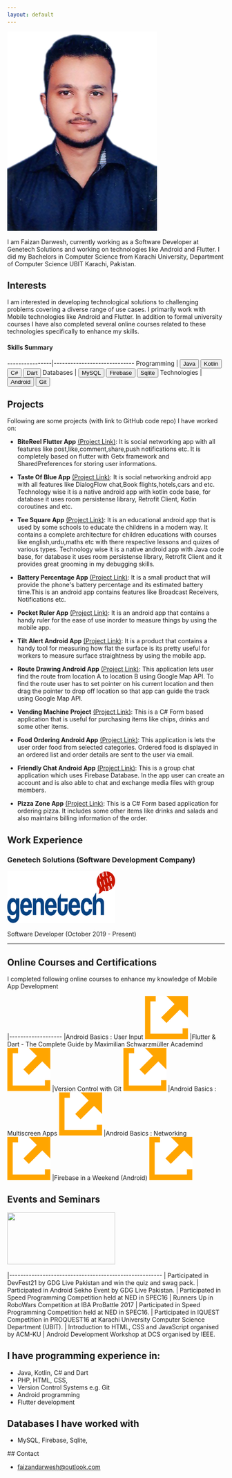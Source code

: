 ```yaml
---
layout: default
---
```


<img class="profile-picture" src="faizan.jpg">

I am Faizan Darwesh, currently working as a Software Developer at Genetech Solutions and working on technologies like Android and Flutter. I did my Bachelors in Computer Science from Karachi University, Department of Computer Science UBIT Karachi, Pakistan.

## Interests

I am interested in developing technological solutions to challenging problems covering a diverse range of use cases. I primarily work with Mobile technologies like Android and Flutter. In addition to formal university courses I have also completed several online courses related to these technologies specifically to enhance my skills.

#### Skills Summary

----------------|-----------------------------
Programming     |  <button class="skill-badge-blue">Java</button> <button class="skill-badge-blue">Kotlin</button> <button class="skill-badge-blue">C#</button> <button class="skill-badge-blue">Dart</button>
Databases             | <button class="skill-badge-blue">MySQL</button> <button class="skill-badge-blue">Firebase</button>  <button class="skill-badge-blue">Sqlite</button>
Technologies    | <button class="skill-badge-green">Android</button>  <button class="skill-badge-green">Git</button>

## Projects
Following are some projects (with link to GitHub code repo) I have worked on:

* **BiteReel Flutter App** [(Project Link)](https://github.com/faizandarwesh/NodeJs-Shopping-List-App): It is social networking app with all features like post,like,comment,share,push notifications etc. It is completely based on flutter with Getx framework and SharedPreferences for storing user informations.

* **Taste Of Blue App** [(Project Link)](https://github.com/faizandarwesh/NodeJs-Shopping-List-App): It is social networking android app with all features like DialogFlow chat,Book flights,hotels,cars and etc. Technology wise it is a native android app with kotlin code base, for database it uses room persistense library, Retrofit Client, Kotlin coroutines and etc.

* **Tee Square App** [(Project Link)](https://github.com/faizandarwesh/NodeJs-Shopping-List-App): It is an educational android app that is used by some schools to educate the childrens in a modern way. It contains a complete architecture for children educations with courses like english,urdu,maths etc with there respective lessons and quizes of various types. Technology wise it is a native android app with Java code base, for database it uses room persistense library, Retrofit Client and it provides great grooming in my debugging skills.

* **Battery Percentage App** [(Project Link)](https://github.com/faizandarwesh/NodeJs-Shopping-List-App): It is a small product that will provide the phone's battery percentage and its estimated battery time.This is an android app contains features like Broadcast Receivers, Notifications etc.

* **Pocket Ruler App** [(Project Link)](https://github.com/faizandarwesh/NodeJs-Shopping-List-App): It is an android app that contains a handy ruler for the ease of use inorder to measure things by using the mobile app.

* **Tilt Alert Android App** [(Project Link)](https://github.com/faizandarwesh/NodeJs-Shopping-List-App): It is a product that contains a handy tool for measuring how flat the surface is its pretty useful for workers to measure surface straightness by using the mobile app.

* **Route Drawing Android App** [(Project Link)](https://github.com/faizandarwesh/CG-Project): This application lets user find the route from location A to location B using Google Map API. To find the route user has to set pointer on his current location and then drag the pointer to drop off location so that app can guide the track using Google Map API.

* **Vending Machine Project** [(Project Link)](https://github.com/faizandarwesh/Vending-Machine-C-): This is a C# Form based application that is useful for purchasing items like chips, drinks and some other items.


* **Food Ordering Android App** [(Project Link)](https://github.com/faizandarwesh/Food-Ordering-App): This application is lets the user order food from selected categories. Ordered food is displayed in an ordered list and order details are sent to the user via email.


* **Friendly Chat Android App** [(Project Link)](https://github.com/faizandarwesh/Friendly-Chat-App): This is a group chat application which uses Firebase Database. In the app user can create an account and is also able to chat and exchange media files with group members.

* **Pizza Zone App** [(Project Link)](https://github.com/faizandarwesh/Pizza-Project): This is a C# Form based application for  ordering pizza. It includes some other items like drinks and salads and also maintains billing information of the order.  


 ## Work Experience

### Genetech Solutions (Software Development Company)

<img style="width: 250px; height: 120px;" src="./images/genetech_logo.jpg">

<span class="jobposition">Software Developer (October 2019 - Present)</span>

---

## Online Courses and Certifications

I completed following online courses to enhance my knowledge of Mobile App Development

|-------------------
|Android Basics : User Input <a class="ext-link-a" href="https://classroom.udacity.com/courses/ud837"><img class="ext-link-img" src="./images/ext-link.png" /></a>
|Flutter & Dart - The Complete Guide by Maximilian Schwarzmüller Academind <a class="ext-link-a" href="https://www.udemy.com/course/learn-flutter-dart-to-build-ios-android-apps/"><img class="ext-link-img" src="./images/ext-link.png" /></a>
|Version Control with Git <a class="ext-link-a" href="https://classroom.udacity.com/courses/ud123"><img class="ext-link-img" src="./images/ext-link.png" /></a>
|Android Basics : Multiscreen Apps <a class="ext-link-a" href="https://classroom.udacity.com/courses/ud839"><img class="ext-link-img" src="./images/ext-link.png" /></a>
|Android Basics : Networking <a class="ext-link-a" href="https://classroom.udacity.com/courses/ud843"><img class="ext-link-img" src="./images/ext-link.png" /></a>
|Firebase in a Weekend (Android) <a class="ext-link-a" href="https://classroom.udacity.com/courses/ud0352"><img class="ext-link-img" src="./images/ext-link.png" /></a>

## Events and Seminars

<img style="width: 250px; height: 120px;" src="./images/gdg_live_swag.jpg">

|-------------------------------------------------------
| Participated in DevFest21 by GDG Live Pakistan and win the quiz and swag pack.
| Participated in Android Sekho Event by GDG Live Pakistan.
| Participated in Speed Programming Competition held at NED in SPEC16
| Runners Up in RoboWars Competition at IBA ProBattle 2017
| Participated in Speed Programming Competition held at NED in SPEC16.
| Participated in IQUEST Competition in PROQUEST16 at Karachi University Computer Science Department (UBIT).
| Introduction to HTML, CSS and JavaScript organised by ACM-KU
| Android Development Workshop at DCS organised by IEEE.

## I have programming experience in:

* Java, Kotlin, C# and Dart
* PHP, HTML, CSS,
* Version Control Systems e.g. Git
* Android programming
* Flutter development

## Databases I have worked with

* MySQL, Firebase, Sqlite,

<!-- ## Other Interests

* History (Contemporary, Medieval, Antiquity)
* Philosophy
* Amateur Astronomy, [Astronomy Society](https://www.facebook.com/KarachiAstronomy/)
* Literature, Reading ([2016](https://yaseenx.wordpress.com/2017/01/21/what-i-read-in-2016/), [2017](https://yaseenx.wordpress.com/2018/02/11/what-i-read-in-2017/)), Writing ([Blog](http://yaseenx.wordpress.com))
-->
<a name="contact" />
## Contact

* faizandarwesh@outlook.com

